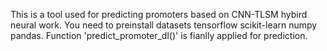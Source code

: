 This is a tool used for predicting promoters based on CNN-TLSM hybird neural work.
You need to preinstall datasets tensorflow scikit-learn numpy pandas.
Function 'predict_promoter_dl()' is fianlly applied for prediction.
